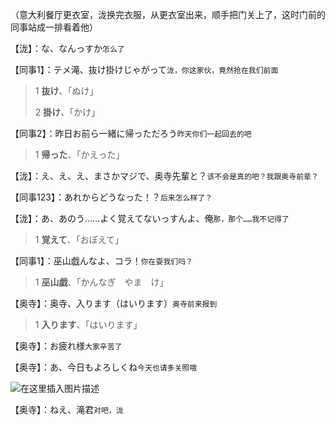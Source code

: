 （意大利餐厅更衣室，泷换完衣服，从更衣室出来，顺手把门关上了，这时门前的同事站成一排看着他）

【泷】：な、なんっすか`怎么了`

【同事1】：テメ滝、抜け掛けじゃがって`泷，你这家伙，竟然抢在我们前面`

>1 **抜け**、「ぬけ」
>
>2 **掛け**、「かけ」
>
>

【同事2】：昨日お前ら一緒に帰っただろう`昨天你们一起回去的吧`

>1 **帰った**、「かえった」
>
>

【泷】：え、え、え、まさかマジで、奥寺先輩と？`该不会是真的吧？我跟奥寺前辈？`

【同事123】：あれからどうなった！？`后来怎么样了？`

【泷】：あ、あのう……よく覚えてないっすんよ、俺`那，那个……我不记得了`

>1 **覚えて**、「おぼえて」
>
>

【同事1】：巫山戯んなよ、コラ！`你在耍我们吗？`

>1 **巫山戯**、「かんなぎ　やま　け」
>
>

【奥寺】：奥寺、入ります（はいります）`奥寺前来报到`

>1 **入ります**、「はいります」
>
>

【奥寺】：お疲れ様`大家辛苦了`

【奥寺】：あ、今日もよろしくね`今天也请多关照哦`

![在这里插入图片描述](/nidemingzi/014_s.png)

【奥寺】：ねえ、滝君`对吧，泷`